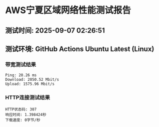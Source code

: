 # AWS宁夏区域网络性能测试报告
## 测试时间: 2025-09-07 02:26:51
## 测试环境: GitHub Actions Ubuntu Latest (Linux)

### 带宽测试结果
```
Ping: 20.26 ms
Download: 2050.52 Mbit/s
Upload: 1575.96 Mbit/s
```

### HTTP连接测试结果
```
HTTP状态码: 307
响应时间: 1.398424秒
下载速度: 0字节/秒
```

